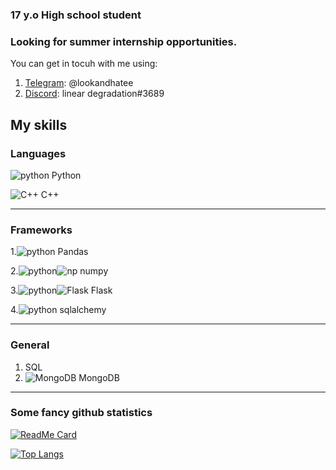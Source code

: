 ### 17 y.o High school student
### Looking for summer internship opportunities.
You can get in tocuh with me using:
1. [Telegram](https://telegram.org): @lookandhatee
2. [Discord](https://discord.com): linear degradation#3689

## My skills
### Languages
[python]: https://github.com/benawad/flairs/blob/master/resized/python.png
![python] Python


![C++](https://github.com/benawad/flairs/blob/master/resized/cpp.png) C++

***

### Frameworks
1.![python] Pandas

2.![python]![np](https://www.vectorlogo.zone/logos/numpy/numpy-icon.svg) numpy

3.![python]![Flask](https://www.vectorlogo.zone/logos/pocoo_flask/pocoo_flask-icon.svg) Flask

4.![python] sqlalchemy

***

### General
1. SQL
2. ![MongoDB](https://www.vectorlogo.zone/logos/mongodb/mongodb-icon.svg) MongoDB

***

### Some fancy github statistics

[![ReadMe Card](https://github-readme-stats.vercel.app/api?username=lookandhate&theme=synthwave)](https://github.com/lookandhate)

[![Top Langs](https://github-readme-stats.vercel.app/api/top-langs/?username=lookandhate&theme=synthwave&layout=compact)](https://github.com/lookandhate)
